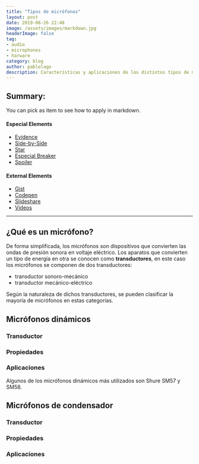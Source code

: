 ```yaml
---
title: "Tipos de micrófonos"
layout: post
date: 2019-06-26 22:48
image: /assets/images/markdown.jpg
headerImage: false
tag:
- audio
- microphones
- harware
category: blog
author: pablolago
description: Características y aplicaciones de los distintos tipos de micrófonos.
---
```


## Summary:

You can pick as item to see how to apply in markdown.

#### Especial Elements
- [Evidence](#evidence)
- [Side-by-Side](#side-by-side)
- [Star](#star)
- [Especial Breaker](#especial-breaker)
- [Spoiler](#spoiler)

#### External Elements
- [Gist](#gist)
- [Codepen](#codepen)
- [Slideshare](#slideshare)
- [Videos](#videos)

---

## ¿Qué es un micrófono?
De forma simplificada, los micrófonos son dispositivos que convierten las ondas de presión sonora en voltaje eléctrico. Los aparatos que convierten un tipo de energía en otra se conocen como **transductores**, en este caso los micrófonos se componen de dos transductores:
- transductor sonoro-mecánico
- transductor mecánico-eléctrico

Según la naturaleza de dichos transductores, se pueden clasificar la mayoría de micrófonos en estas categorías.

## Micrófonos dinámicos
### Transductor

### Propiedades

### Aplicaciones


Algunos de los micrófonos dinámicos más utilizados son Shure SM57 y SM58.

## Micrófonos de condensador
### Transductor

### Propiedades

### Aplicaciones
